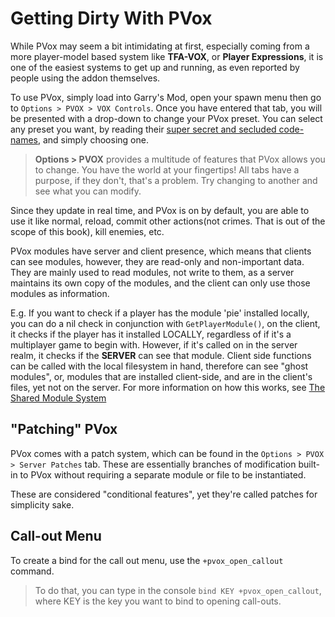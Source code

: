 # Getting Dirty With PVox

While PVox may seem a bit intimidating at first, especially coming from a more player-model based system like **TFA-VOX**, or **Player Expressions**, it is one of the easiest systems to get up and running, as even reported by people using the addon themselves.

To use PVox, simply load into Garry's Mod, open your spawn menu then go to `Options > PVOX > VOX Controls`. Once you have entered that tab, you will be presented with a drop-down to change your PVox preset. You can select any preset you want, by reading their [super secret and secluded code-names](./naming_convention.md), and simply choosing one.

> **Options > PVOX** provides a multitude of features that PVox allows you to change. You have the world at your fingertips!
> All tabs have a purpose, if they don't, that's a problem. Try changing to another and see what you can modify.

Since they update in real time, and PVox is on by default, you are able to use it like normal, reload, commit other actions(not crimes. That is out of the scope of this book), kill enemies, etc.

PVox modules have server and client presence, which means that clients can see modules, however, they are read-only and non-important data. They are mainly used to read modules, not write to them, as a server maintains its own copy of the modules, and the client can only use those modules as information.

E.g. If you want to check if a player has the module 'pie' installed locally, you can do a nil check in conjunction with `GetPlayerModule()`, on the client, it checks if the player has it installed LOCALLY, regardless of if it's a multiplayer game to begin with. However, if it's called on in the server realm, it checks if the **SERVER** can see that module. Client side functions can be called with the local filesystem in hand, therefore can see "ghost modules", or, modules that are installed client-side, and are in the client's files, yet not on the server. For more information on how this works, see [The Shared Module System](./shared_modules.md)

## "Patching" PVox

PVox comes with a patch system, which can be found in the `Options > PVOX > Server Patches` tab. These are essentially branches of modification built-in to PVox without requiring a separate module or file to be instantiated.

These are considered "conditional features", yet they're called patches for simplicity sake.

## Call-out Menu

To create a bind for the call out menu, use the `+pvox_open_callout` command.

> To do that, you can type in the console `bind KEY +pvox_open_callout`, where KEY
> is the key you want to bind to opening call-outs.
